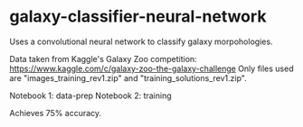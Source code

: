 # galaxy-classifier-neural-network
Uses a convolutional neural network to classify galaxy morpohologies.

Data taken from Kaggle's Galaxy Zoo competition: https://www.kaggle.com/c/galaxy-zoo-the-galaxy-challenge
Only files used are "images_training_rev1.zip" and "training_solutions_rev1.zip".

Notebook 1: data-prep
Notebook 2: training

Achieves 75% accuracy.

